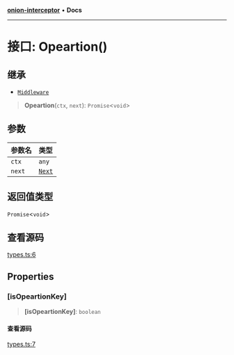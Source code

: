 [**onion-interceptor**](../README.md) • **Docs**

***

# 接口: Opeartion()

## 继承

- [`Middleware`](../type-aliases/Middleware.md)

> **Opeartion**(`ctx`, `next`): `Promise`\<`void`\>

## 参数

| 参数名 | 类型 |
| :------ | :------ |
| `ctx` | `any` |
| `next` | [`Next`](../type-aliases/Next.md) |

## 返回值类型

`Promise`\<`void`\>

## 查看源码

[types.ts:6](https://github.com/coverjs/onion-interceptor/blob/594421c31ed42493b820500a185c38febcee0b53/packages/core/src/types.ts#L6)

## Properties

### \[isOpeartionKey\]

> **\[isOpeartionKey\]**: `boolean`

#### 查看源码

[types.ts:7](https://github.com/coverjs/onion-interceptor/blob/594421c31ed42493b820500a185c38febcee0b53/packages/core/src/types.ts#L7)
